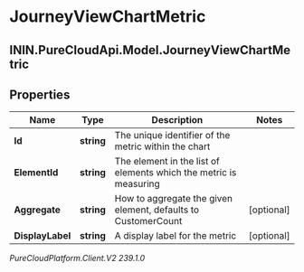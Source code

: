 # JourneyViewChartMetric

## ININ.PureCloudApi.Model.JourneyViewChartMetric

## Properties

|Name | Type | Description | Notes|
|------------ | ------------- | ------------- | -------------|
| **Id** | **string** | The unique identifier of the metric within the chart | |
| **ElementId** | **string** | The element in the list of elements which the metric is measuring | |
| **Aggregate** | **string** | How to aggregate the given element, defaults to CustomerCount | [optional] |
| **DisplayLabel** | **string** | A display label for the metric | [optional] |



_PureCloudPlatform.Client.V2 239.1.0_
